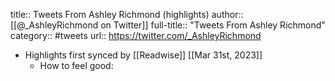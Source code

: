 title:: Tweets From Ashley Richmond (highlights)
author:: [[@_AshleyRichmond on Twitter]]
full-title:: "Tweets From Ashley Richmond"
category:: #tweets
url:: https://twitter.com/_AshleyRichmond

- Highlights first synced by [[Readwise]] [[Mar 31st, 2023]]
	- How to feel good: